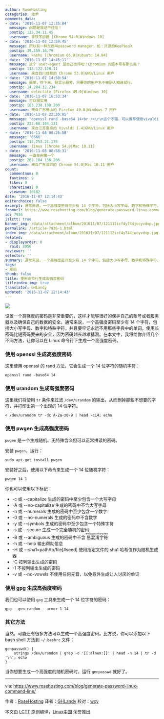```yaml
---
author: RoseHosting
categories: 技术
comments_data:
- date: '2016-11-07 12:35:04'
  message: 问题是我记不住哇！
  postip: 125.34.11.45
  username: 拿铁不加糖 [Chrome 54.0|Windows 10]
- date: '2016-11-07 12:59:45'
  message: 所以有一种东西叫password manager，如：开源的KeePassX
  postip: 39.159.16.79
  username: kashu [Chromium 66.0|Xubuntu 14.04]
- date: '2016-11-07 14:45:11'
  message: 这个 user-agent 是自己改得吧？Chromium 的版本号有那么高？
  postip: 118.122.120.11
  username: 来自四川成都的 Chrome 53.0|GNU/Linux 用户
- date: '2016-11-07 14:50:54'
  message: 简单，抄下来，贴显示器旁。只要你的用户名不被别人知道就行。
  postip: 14.204.32.234
  username: delectate [Firefox 49.0|Windows 10]
- date: '2016-11-07 16:53:34'
  message: 可以很实用
  postip: 183.238.198.200
  username: 来自广东佛山的 Firefox 49.0|Windows 7 用户
- date: '2016-11-07 22:20:05'
  message: "openssl rand -base64 14<br />\r\n这个不错，可以推荐使用vivaldi笔记功能，这样常用的密码可以记在旁边，如果你怕别人看到，可以使用密码管理器保存起来"
  postip: 223.68.184.131
  username: 来自江苏南京的 Vivaldi 1.4|GNU/Linux 用户
- date: '2016-11-08 08:26:58'
  message: '6666'
  postip: 114.253.21.176
  username: linux [Chrome 54.0|Mac 10.11]
- date: '2016-11-08 08:58:31'
  message: 一直在用第一个
  postip: 202.104.136.206
  username: 来自广东深圳的 Chrome 54.0|Mac 10.11 用户
count:
  commentnum: 8
  favtimes: 9
  likes: 0
  sharetimes: 0
  viewnum: 10182
date: '2016-11-07 12:14:43'
editorchoice: false
excerpt: 通常来说，一个高强度密码至少有 14 个字符，包括大小写字母、数字和特殊字符，并且要牢记永远不用那些字典中的单词。
fromurl: https://www.rosehosting.com/blog/generate-password-linux-command-line/
id: 7936
islctt: true
banner_img: /data/attachment/album/201611/07/121112icf4y744jucyvdvp.jpg
permalink: /article-7936-1.html
index_img: /data/attachment/album/201611/07/121112icf4y744jucyvdvp.jpg.thumb.jpg
related:
- displayorder: 0
  raid: 8056
reviewer: ''
selector: ''
summary: 通常来说，一个高强度密码至少有 14 个字符，包括大小写字母、数字和特殊字符，并且要牢记永远不用那些字典中的单词。
tags:
- 密码
thumb: false
title: 使用命令行生成高强度密码
titleindex_img: true
translator: GHLandy
updated: '2016-11-07 12:14:43'
---
```


![](/data/attachment/album/201611/07/121112icf4y744jucyvdvp.jpg)


设置一个高强度的密码是非常重要的，这样才能够很好的保护自己的账号或者服务器以及确保自己的数据的安全。通常来说，一个高强度密码至少有 14 个字符，包括大小写字母、数字和特殊字符，并且要牢记永远不用那些字典中的单词。使用长密码比短密码要来的安全，因为密码越长越难猜测。在本文中，我将给你介绍几个不同方法，让你可以在 Linux 命令行下生成一个高强度密码。


### 使用 openssl 生成高强度密码


这里使用 openssl 的 rand 方法，它会生成一个 14 位字符的随机字符：



```
openssl rand -base64 14

```

### 使用 urandom 生成高强度密码


这里我们将使用 `tr` 条件来过滤 `/dev/urandom` 的输出，从而删掉那些不想要的字符，并打印出第一个出现的 14 位字符。



```
< /dev/urandom tr -dc A-Za-z0-9 | head -c14; echo

```

### 使用 pwgen 生成高强度密码


`pwgen` 是一个生成随机、无特殊含义但可以正常拼读的密码。


安装 `pwgen`，运行：



```
sudo apt-get install pwgen

```

安装好之后，使用以下命令来生成一个 14 位随机字符：



```
pwgen 14 1

```

你也可以使用以下标记：


* -c 或 --capitalize 生成的密码中至少包含一个大写字母
* -A 或 --no-capitalize 生成的密码中不含大写字母
* -n 或 --numerals 生成的密码中至少包含一个数字
* -0 或 --no-numerals 生成的密码中不含数字
* -y 或 --symbols 生成的密码中至少包含一个特殊字符
* -s 或 --secure 生成一个完全随机的密码
* -B 或 --ambiguous 生成的密码中不含<ruby> 易混淆字符 <rp>  （ </rp> <rt>  ambiguous characters </rt> <rp>  ） </rp></ruby>
* -h 或 --help 输出帮助信息
* -H 或 --sha1=path/to/file[#seed] 使用指定文件的 sha1 哈希值作为随机生成器
* -C 按列输出生成的密码
* -1 不按列输出生成的密码
* -v 或 --no-vowels 不使用任何元音，以免意外生成让人讨厌的单词


### 使用 gpg 生成高强度密码


我们也可以使用 `gpg` 工具来生成一个 14 位字符的密码：



```
gpg --gen-random --armor 1 14

```

### 其它方法


当然，可能还有很多方法可以生成一个高强度密码。比方说，你可以添加以下 bash shell 方法到 `~/.bashrc` 文件：



```
genpasswd() { 
    strings /dev/urandom | grep -o '[[:alnum:]]' | head -n 14 | tr -d '\n'; echo
}

```

当你想要生成一个高强度的随机密码时，运行 `genpasswd` 就好了。




---


via: <https://www.rosehosting.com/blog/generate-password-linux-command-line/>


作者：[RoseHosting](www.rosehosting.com) 译者：[GHLandy](https://github.com/GHLandy) 校对：[wxy](https://github.com/wxy)


本文由 [LCTT](https://github.com/LCTT/TranslateProject) 原创编译，[Linux中国](https://linux.cn/) 荣誉推出